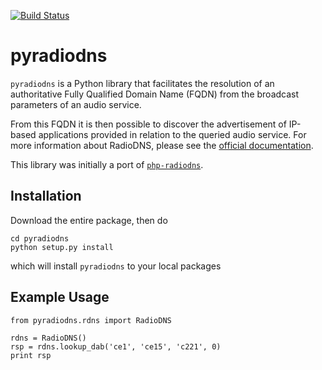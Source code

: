 [![Build Status](https://travis-ci.org/radiodns/pyradiodns.png?branch=master)](https://travis-ci.org/radiodns/pyradiodns)

# pyradiodns

`pyradiodns` is a Python library that facilitates the resolution of an authoritative Fully Qualified
Domain Name (FQDN) from the broadcast parameters of an audio service.

From this FQDN it is then possible to discover the advertisement of IP-based applications provided
in relation to the queried audio service. For more information about RadioDNS, please see the
[official documentation](https://radiodns.org/technical/documentation/).

This library was initially a port of [`php-radiodns`](https://github.com/andybee/php-radiodns).

## Installation

Download the entire package, then do

    cd pyradiodns
    python setup.py install
    
which will install `pyradiodns` to your local packages

## Example Usage

    from pyradiodns.rdns import RadioDNS
    
    rdns = RadioDNS()
    rsp = rdns.lookup_dab('ce1', 'ce15', 'c221', 0)
    print rsp
